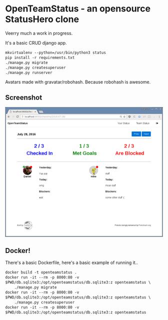 # OpenTeamStatus - an opensource StatusHero clone

Veerry much a work in progress.

It's a basic CRUD django app.

```
mkvirtualenv --python=/usr/bin/python3 status
pip install -r requirements.txt
./manage.py migrate
./manage.py createsuperuser
./manage.py runserver
```

Avatars made with gravatar/robohash. Because robohash is awesome.

## Screenshot
![screenshot](.screenshot.png)

## Docker!
There's a basic Dockerfile, here's a basic example of running it..
```
docker build -t openteamstatus .
docker run -it --rm -p 8000:80 -v $PWD/db.sqlite3:/opt/openteamstatus/db.sqlite3:z openteamstatus \
    ./manage.py migrate
docker run -it --rm -p 8000:80 -v $PWD/db.sqlite3:/opt/openteamstatus/db.sqlite3:z openteamstatus \
    ./manage.py createsuperuser
docker run -it --rm -p 8000:80 -v $PWD/db.sqlite3:/opt/openteamstatus/db.sqlite3:z openteamstatus
```
